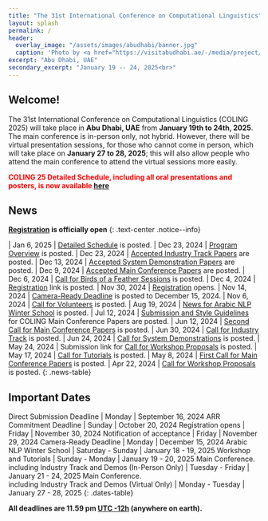 ```yaml
---
title: "The 31st International Conference on Computational Linguistics"
layout: splash
permalink: /
header:
  overlay_image: "/assets/images/abudhabi/banner.jpg"
  caption: 'Photo by <a href="https://visitabudhabi.ae/-/media/project/vad/homepage/november-2023/regions-map/admap-dsk-1-19-12.jpg">VisitAbuDhabi</a>'
excerpt: "Abu Dhabi, UAE"
secondary_excerpt: "January 19 -- 24, 2025<br>"
---
```


## Welcome!

The 31st International Conference on Computational Linguistics (COLING 2025) will take place in **Abu Dhabi, UAE** from **January 19th to 24th, 2025**. The main conference is in-person only, not hybrid. However, there will be virtual presentation sessions, for those who cannot come in person, which will take place on **January 27 to 28, 2025**; this will also allow people who attend the main conference to attend the virtual sessions more easily.

<style>
.red-text { color: red; font-weight: bold; font-size: 1em; }
</style>
<span class="red-text">COLING 25 Detailed Schedule, including all oral presentations and posters, is now available [here](https://docs.google.com/spreadsheets/d/1EzQl5drWfg3ohyaAz2327S4D4IPHNvEG2ZrtaIOFikk/edit?usp=sharing)

## News

**[Registration](/registration) is officially open**
{: .text-center .notice--info}

<style>
.news-table { font-size: .9em; table-layout: fixed; }
.news-table tr td:nth-child(1) { font-weight: bold; width: 10em; }
</style>
| Jan 6, 2025  | [Detailed Schedule](https://docs.google.com/spreadsheets/d/1EzQl5drWfg3ohyaAz2327S4D4IPHNvEG2ZrtaIOFikk/edit?usp=sharing) is posted.
| Dec 23, 2024 | [Program Overview](/program/) is posted.
| Dec 23, 2024 | [Accepted Industry Track Papers](/program/industry_track_papers/) are posted.
| Dec 13, 2024 | [Accepted System Demonstration Papers](/program/system_demonstration_papers/) are posted.
| Dec 9, 2024 | [Accepted Main Conference Papers](/program/main_conference_papers/) are posted.
| Dec 6, 2024 | [Call for Birds of a Feather Sessions](/calls/bof/) is posted.
| Dec 4, 2024 | [Registration](/registration/) link is posted.
| Nov 30, 2024 | [Registration](/registration/) opens.
| Nov 14, 2024 | [Camera-Ready Deadline](/calls/main_conference_papers/) is posted to December 15, 2024.
| Nov 6, 2024 | [Call for Volunteers](/calls/volunteers/) is posted.
| Aug 19, 2024 | [News for Arabic NLP Winter School](/program/colocated/#the-arabic-nlp-winter-school/) is posted.
| Jul 12, 2024 | [Submission and Style Guidelines](/calls/submission_guidlines/) for COLING Main Conference Papers are posted.
| Jun 12, 2024 | [Second Call for Main Conference Papers](/calls/main_conference_papers/) is posted.
| Jun 30, 2024 | [Call for Industry Track](/calls/industry_track/) is posted.
| Jun 24, 2024 | [Call for System Demonstrations](/calls/system_demonstrations/) is posted.
| May 24, 2024 | Submission link for [Call for Workshop Proposals](/calls/workshop_proposals) is posted.
| May 17, 2024 | [Call for Tutorials](/calls/tutorials) is posted.
| May 8, 2024 | [First Call for Main Conference Papers](/calls/main_conference_papers) is posted.
| Apr 22, 2024 | [Call for Workshop Proposals](/calls/workshop_proposals) is posted.
{: .news-table}

## Important Dates

Direct Submission Deadline | Monday | September 16, 2024
ARR Commitment Deadline | Sunday | October 20, 2024
Registration opens | Friday | November 30, 2024
Notification of acceptance | Friday | November 29, 2024
Camera-Ready Deadline | Monday | December 15, 2024
Arabic NLP Winter School | Saturday - Sunday | January 18 - 19, 2025
Workshop and Tutorials | Sunday - Monday | January 19 - 20, 2025
Main Conference.<br> including Industry Track and Demos (In-Person Only) | Tuesday - Friday | January 21 - 24, 2025
Main Conference.<br> including Industry Track and Demos (Virtual Only) | Monday - Tuesday | January 27 - 28, 2025
{: .dates-table}

<style>
.dates-table { font-size: .9em; }
.dates-table tr td:nth-child(1) { width: 55%; }
.dates-table tr td:nth-child(2) { width: 25%; }
.dates-table del { color: #888; }
</style>

<b>All deadlines are 11.59 pm <a target="_blank" href="https://www.timeanddate.com/time/zone/timezone/utc-12">UTC -12h</a> (anywhere on earth).</b>
